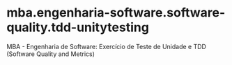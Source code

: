 # mba.engenharia-software.software-quality.tdd-unitytesting
MBA - Engenharia de Software: Exercício de Teste de Unidade e TDD (Software Quality and Metrics)
